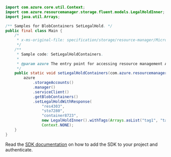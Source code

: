 ```java
import com.azure.core.util.Context;
import com.azure.resourcemanager.storage.fluent.models.LegalHoldInner;
import java.util.Arrays;

/** Samples for BlobContainers SetLegalHold. */
public final class Main {
    /*
     * x-ms-original-file: specification/storage/resource-manager/Microsoft.Storage/stable/2021-08-01/examples/BlobContainersSetLegalHold.json
     */
    /**
     * Sample code: SetLegalHoldContainers.
     *
     * @param azure The entry point for accessing resource management APIs in Azure.
     */
    public static void setLegalHoldContainers(com.azure.resourcemanager.AzureResourceManager azure) {
        azure
            .storageAccounts()
            .manager()
            .serviceClient()
            .getBlobContainers()
            .setLegalHoldWithResponse(
                "res4303",
                "sto7280",
                "container8723",
                new LegalHoldInner().withTags(Arrays.asList("tag1", "tag2", "tag3")),
                Context.NONE);
    }
}
```

Read the [SDK documentation](https://github.com/Azure/azure-sdk-for-java/blob/azure-resourcemanager_2.13.0/sdk/resourcemanager/azure-resourcemanager/README.md) on how to add the SDK to your project and authenticate.
